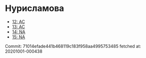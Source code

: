 # Нурисламова
- [12: AC](12.md)
- [13: AC](13.md)
- [14: NA](14.md)
- [15: NA](15.md)

Commit: 71014efade441b468119c183f958aa4995753485
 fetched at: 20201001-000438
